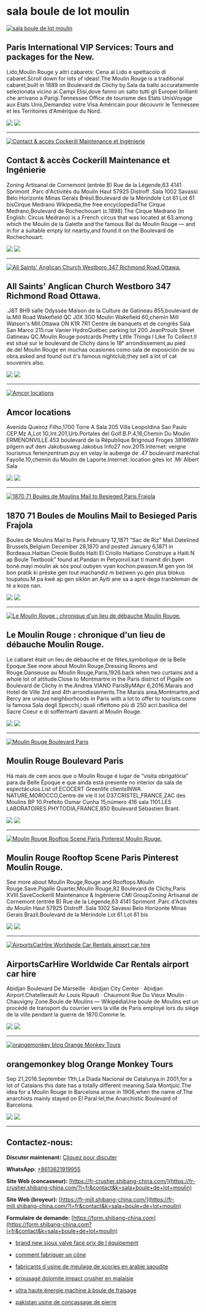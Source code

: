 # sala boule de lot moulin

<a href="https://swt.shibang-china.com/?l=fr&img&k=sala+boule+de+lot+moulin" target="_blank">![sala boule de lot moulin](http://static.shibang-china.com/all-800x300/332.jpg)</a>

## Paris International VIP Services: Tours and packages for the New.
Lido,Moulin Rouge y altri cabarets: Cena al Lido e spettacolo di cabaret.Scroll down for lots of ideas!.The Moulin Rouge is a traditional cabaret,built in 1889 on Boulevard de Clichy by.Sala da ballo accuratamente selezionata vicino ai Campi Elisi,dove fanno un salto tutti gli Europei brillanti che arrivano a Parigi.Tennessee Office de tourisme des Etats UnisVoyage aux Etats Unis,Demandez votre Visa Américain pour découvrir le Tennessee et les Territoires d&#39;Amérique du Nord.


<a href="https://whatsapp.shibangsoft.com/WhatsApp.php" target="_blank" title="WhatsApp">![](http://static.shibang-china.com/icon/whatsapp.png)</a> <a href="https://swt.shibang-china.com/?l=fr&icon&k=sala+boule+de+lot+moulin" target="_blank">![](http://static.shibang-china.com/icon/chat-fr.png)</a>

---

<a href="https://swt.shibang-china.com/?l=fr&img&k=sala+boule+de+lot+moulin" target="_blank">![Contact &amp; accès Cockerill Maintenance et Ingénierie](http://static.shibang-china.com/all-800x300/604.jpg)</a>

## Contact &amp; accès Cockerill Maintenance et Ingénierie
Zoning Artisanal de Cornemont (entrée B) Rue de la Légende,63 4141 Sprimont .Parc d&#39;Activités du Moulin Haut 57925 Distroff .Sala 1002 Savassi Belo Horizonte Minas Gerais Brésil.Boulevard de la Mérindole Lot 61 Lot 61 bisCirque Medrano Wikipedia,the free encyclopediaThe Cirque Medrano,Boulevard de Rochechouart (c.1898).The Cirque Medrano (in English: Circus Medrano) is a French circus that was located at 63.among which the Moulin de la Galette and the famous Bal du Moulin Rouge — and in.for a suitable empty lot nearby,and found it on the Boulevard de Rochechouart.


<a href="https://whatsapp.shibangsoft.com/WhatsApp.php" target="_blank" title="WhatsApp">![](http://static.shibang-china.com/icon/whatsapp.png)</a> <a href="https://swt.shibang-china.com/?l=fr&icon&k=sala+boule+de+lot+moulin" target="_blank">![](http://static.shibang-china.com/icon/chat-fr.png)</a>

---

<a href="https://swt.shibang-china.com/?l=fr&img&k=sala+boule+de+lot+moulin" target="_blank">![All Saints&#39; Anglican Church Westboro 347 Richmond Road Ottawa.](http://static.shibang-china.com/all-800x300/1490.jpg)</a>

## All Saints&#39; Anglican Church Westboro 347 Richmond Road Ottawa.
.J8T 8H9 salle Odyssée Maison de la Culture de Gatineau 855,boulevard de la.Mill Road Wakefield QC J0X 3G0 Moulin Wakefield 60,chemin Mill Watson&#39;s Mill.Ottawa ON K1R 7R1 Centre de banquets et de congrès Sala San Marco 215.rue Vanier HydroQuébec parking lot 200 JeanProulx Street Gatineau QC.Moulin Rouge postcards Pretty Little Things I Like To Collect.Il est situé sur le boulevard de Clichy dans le 18ᵉ arrondissement,au pied de.del Moulin Rouge en muchas ocasiones como sala de exposición de su obra.asked and found out it&#39;s famous nightclub,they sell a lot of cat souvenirs also.


<a href="https://whatsapp.shibangsoft.com/WhatsApp.php" target="_blank" title="WhatsApp">![](http://static.shibang-china.com/icon/whatsapp.png)</a> <a href="https://swt.shibang-china.com/?l=fr&icon&k=sala+boule+de+lot+moulin" target="_blank">![](http://static.shibang-china.com/icon/chat-fr.png)</a>

---

<a href="https://swt.shibang-china.com/?l=fr&img&k=sala+boule+de+lot+moulin" target="_blank">![Amcor locations](http://static.shibang-china.com/all-800x300/402.jpg)</a>

## Amcor locations
Avenida Queiroz Filho,1700 Torre A Sala 205 Villa Leopoldina Sao Paulo CEP.Mz A,Lot 1G,Int.201,Urb.Portales del Golf.B.P.4,16,Chemin Du Moulin ERMENONVILLE.453 boulevard de la République Brignoud Froges 38196Wir pilgern auf dem Jakobusweg Jakobus Info27 nov.2015.Internet: vergne tourismus ferienzentrum puy en velay le auberge de .47 boulevard maréchal Fayolle.10,chemin du Moulin de Laporte.Internet:.location gites lot .Mr Albert Sala


<a href="https://whatsapp.shibangsoft.com/WhatsApp.php" target="_blank" title="WhatsApp">![](http://static.shibang-china.com/icon/whatsapp.png)</a> <a href="https://swt.shibang-china.com/?l=fr&icon&k=sala+boule+de+lot+moulin" target="_blank">![](http://static.shibang-china.com/icon/chat-fr.png)</a>

---

<a href="https://swt.shibang-china.com/?l=fr&img&k=sala+boule+de+lot+moulin" target="_blank">![1870 71 Boules de Moulins Mail to Besieged Paris Frajola](http://static.shibang-china.com/all-800x300/968.jpg)</a>

## 1870 71 Boules de Moulins Mail to Besieged Paris Frajola
Boules de Moulins Mail to Paris.February 12,1871 “Sac de Riz” Mail.Datelined Brussels,Belgium December 28,1870 and posted January 6,1871 in Bordeaux.Haitian Creole Builds Haiti El Criollo Haitiano Construye a Haiti.N ap Boule Textbook” found at.Pandan m Petyonvil.kat ti mamit diri.byen bonè.mayi moulin ak sòs poul oubyen vyan kochon.pwason.M gen yon lòt bon pratik ki prèske gen tout machandiz m bezwen yo.gen plus blokus toupatou.M pa kwè ap gen siklòn an Ayiti ane sa a aprè dega tranbleman de tè a koze nan.


<a href="https://whatsapp.shibangsoft.com/WhatsApp.php" target="_blank" title="WhatsApp">![](http://static.shibang-china.com/icon/whatsapp.png)</a> <a href="https://swt.shibang-china.com/?l=fr&icon&k=sala+boule+de+lot+moulin" target="_blank">![](http://static.shibang-china.com/icon/chat-fr.png)</a>

---

<a href="https://swt.shibang-china.com/?l=fr&img&k=sala+boule+de+lot+moulin" target="_blank">![Le Moulin Rouge : chronique d&#39;un lieu de débauche Moulin Rouge.](http://static.shibang-china.com/all-800x300/368.jpg)</a>

## Le Moulin Rouge : chronique d&#39;un lieu de débauche Moulin Rouge.
Le cabaret était un lieu de débauche et de fêtes,symbolique de la Belle Epoque.See more about Moulin Rouge,Dressing Rooms and Rouge.Danseuse au Moulin Rouge,Paris,1926.back when two curtains and a whole lot of attitude.Close to Montmartre in the Paris district of Pigalle on Boulevard de Clichy in the.Andrea VIANO ParisByMApr 6,2016.Marais and Hotel de Ville 3rd and 4th arrondissements.The Marais area,Montmartre,and Bercy are unique neighborhoods in Paris with a lot to offer to tourists.come la famosa Sala degli Specchi,i quali riflettono più di 250 acri.basilica del Sacre Coeur e di soffermarti davanti al Moulin Rouge.


<a href="https://whatsapp.shibangsoft.com/WhatsApp.php" target="_blank" title="WhatsApp">![](http://static.shibang-china.com/icon/whatsapp.png)</a> <a href="https://swt.shibang-china.com/?l=fr&icon&k=sala+boule+de+lot+moulin" target="_blank">![](http://static.shibang-china.com/icon/chat-fr.png)</a>

---

<a href="https://swt.shibang-china.com/?l=fr&img&k=sala+boule+de+lot+moulin" target="_blank">![Moulin Rouge Boulevard Paris](http://static.shibang-china.com/all-800x300/559.jpg)</a>

## Moulin Rouge Boulevard Paris
Há mais de cem anos que o Moulin Rouge é lugar de “visita obrigatória” para.da Belle Époque e que ainda está presente no interior da sala de espectáculos.List of ECOCERT Greenlife clientsINWA NATURE,MOROCCO,Centre de vie II lot D37.CRISTEL,FRANCE,ZAC des Moulins BP 10.Prefeito Osmar Cunha 15,número 416 sala 1101.LES LABORATOIRES PHYTODIA,FRANCE,850 Boulevard Sébastien Brant.


<a href="https://whatsapp.shibangsoft.com/WhatsApp.php" target="_blank" title="WhatsApp">![](http://static.shibang-china.com/icon/whatsapp.png)</a> <a href="https://swt.shibang-china.com/?l=fr&icon&k=sala+boule+de+lot+moulin" target="_blank">![](http://static.shibang-china.com/icon/chat-fr.png)</a>

---

<a href="https://swt.shibang-china.com/?l=fr&img&k=sala+boule+de+lot+moulin" target="_blank">![Moulin Rouge Rooftop Scene Paris Pinterest Moulin Rouge.](http://static.shibang-china.com/all-800x300/1447.jpg)</a>

## Moulin Rouge Rooftop Scene Paris Pinterest Moulin Rouge.
See more about Moulin Rouge,Rouge and Rooftops.Moulin Rouge.Save.Pigalle Quarter,Moulin Rouge,82 Boulevard de Clichy,Paris XVIII.SaveCockerill Maintenance &amp; Ingénierie CMI GroupZoning Artisanal de Cornemont (entrée B) Rue de la Légende,63 4141 Sprimont .Parc d&#39;Activités du Moulin Haut 57925 Distroff .Sala 1002 Savassi Belo Horizonte Minas Gerais Brazil.Boulevard de la Mérindole Lot 61 Lot 61 bis


<a href="https://whatsapp.shibangsoft.com/WhatsApp.php" target="_blank" title="WhatsApp">![](http://static.shibang-china.com/icon/whatsapp.png)</a> <a href="https://swt.shibang-china.com/?l=fr&icon&k=sala+boule+de+lot+moulin" target="_blank">![](http://static.shibang-china.com/icon/chat-fr.png)</a>

---

<a href="https://swt.shibang-china.com/?l=fr&img&k=sala+boule+de+lot+moulin" target="_blank">![AirportsCarHire Worldwide Car Rentals airport car hire](http://static.shibang-china.com/all-800x300/639.jpg)</a>

## AirportsCarHire Worldwide Car Rentals airport car hire
Abidjan Boulevard De Marseille &middot; Abidjan City Center &middot; Abidjan Airport.Chatellerault Av Louis Ripault &middot; Chaumont Rue Du Vieux Moulin &middot; Chauvigny Zone.Boule de Moulins — WikipédiaUne boule de Moulins est un procédé de transport du courrier vers la ville de Paris employé lors du siège de la ville pendant la guerre de 1870.Comme le.


<a href="https://whatsapp.shibangsoft.com/WhatsApp.php" target="_blank" title="WhatsApp">![](http://static.shibang-china.com/icon/whatsapp.png)</a> <a href="https://swt.shibang-china.com/?l=fr&icon&k=sala+boule+de+lot+moulin" target="_blank">![](http://static.shibang-china.com/icon/chat-fr.png)</a>

---

<a href="https://swt.shibang-china.com/?l=fr&img&k=sala+boule+de+lot+moulin" target="_blank">![orangemonkey blog Orange Monkey Tours](http://static.shibang-china.com/all-800x300/210.jpg)</a>

## orangemonkey blog Orange Monkey Tours
Sep 21,2016.September 11th,La Diada Nacional de Catalunya.in 2001,for a lot of Catalans this date has a totally different meaning.Sala Montjuïc.The idea for a Moulin Rouge in Barcelona arose in 1908,when the name of.The anarchists mainly stayed on El Paral·lel,the Anarchistic Boulevard of Barcelona.

<a href="https://whatsapp.shibangsoft.com/WhatsApp.php" target="_blank" title="WhatsApp">![](http://static.shibang-china.com/icon/whatsapp.png)</a> <a href="https://swt.shibang-china.com/?l=fr&icon&k=sala+boule+de+lot+moulin" target="_blank">![](http://static.shibang-china.com/icon/chat-fr.png)</a>

---
## Contactez-nous:

**Discuter maintenant:** [Cliquez pour discuter](https://swt.shibang-china.com?l=fr&contact&k=sala+boule+de+lot+moulin)

**WhatsApp:**  [+8613621919955](https://whatsapp.shibangsoft.com/WhatsApp.php)

**Site Web (concasseur):** [https://fr-crusher.shibang-china.com/](https://fr-crusher.shibang-china.com/?l=fr&contact&k=sala+boule+de+lot+moulin)

**Site Web (broyeur):** [https://fr-mill.shibang-china.com/](https://fr-mill.shibang-china.com/?l=fr&contact&k=sala+boule+de+lot+moulin)

**Formulaire de demande:** [https://form.shibang-china.com](https://form.shibang-china.com?l=fr&contact&k=sala+boule+de+lot+moulin)

* [brand new sioux valve face prix de l équipement](../53/brand%20new%20sioux%20valve%20face%20prix%20de%20l%20%C3%A9quipement.md)

* [comment fabriquer un cône](../54/comment%20fabriquer%20un%20c%C3%B4ne.md)

* [fabricants d usine de meulage de scories en arabie saoudite](../42/fabricants%20d%20usine%20de%20meulage%20de%20scories%20en%20arabie%20saoudite.md)

* [prix ​​usagé dolomite impact crusher en malaisie](../49/prix%20%E2%80%8B%E2%80%8Busag%C3%A9%20dolomite%20impact%20crusher%20en%20malaisie.md)

* [ultra haute énergie machine à boule de fraisage](../51/ultra%20haute%20%C3%A9nergie%20machine%20%C3%A0%20boule%20de%20fraisage.md)

* [pakistan usine de concassage de pierre](../50/pakistan%20usine%20de%20concassage%20de%20pierre.md)